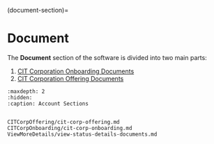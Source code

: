 
(document-section)=

# Document

The **Document** section of the software is divided into two main parts:

1. [CIT Corporation Onboarding Documents](cit-corporation-onboarding-section)
2. [CIT Corporation Offering Documents](cit-corporation-offering-section)






```{toctree}
:maxdepth: 2
:hidden:
:caption: Account Sections


CITCorpOffering/cit-corp-offering.md
CITCorpOnboarding/cit-corp-onboarding.md
ViewMoreDetails/view-status-details-documents.md
```



